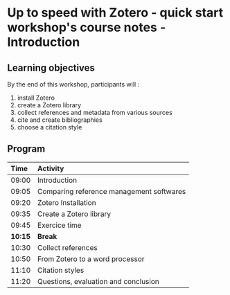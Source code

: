 # Up to speed with Zotero - quick start workshop's course notes - Introduction


## Learning objectives

By the end of this workshop, participants will : 

1. install Zotero
2. create a Zotero library
3. collect references and metadata from various sources
4. cite and create bibliographies
5. choose a citation style


## Program

| Time | Activity | 
| :------- | :---- | 
| 09:00 | Introduction | 
| 09:05 | Comparing reference management softwares | 
| 09:20 | Zotero Installation | 
| 09:35 | Create a Zotero library |
| 09:45 | Exercice time |
| **10:15** | **Break**|
| 10:30 | Collect references |
| 10:50 | From Zotero to a word processor |
| 11:10 | Citation styles |
| 11:20 | Questions, evaluation and conclusion |

